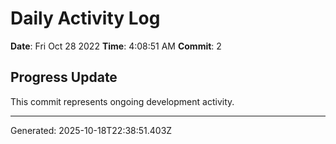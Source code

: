# Daily Activity Log

**Date**: Fri Oct 28 2022
**Time**: 4:08:51 AM
**Commit**: 2

## Progress Update

This commit represents ongoing development activity.

---
Generated: 2025-10-18T22:38:51.403Z

